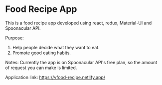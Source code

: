 # Food Recipe App
This is a food recipe app developed using react, redux, Material-UI and Spoonacular API.

Purpose:
1. Help people decide what they want to eat.
2. Promote good eating habits.

Notes:
Currently the app is on Spoonacular API's free plan, so the amount of request you can make is limited. 

Application link:
https://vfood-recipe.netlify.app/
